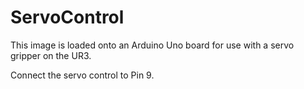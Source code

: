 # ServoControl

This image is loaded onto an Arduino Uno board for use with a servo gripper on the UR3.

Connect the servo control to Pin 9.
